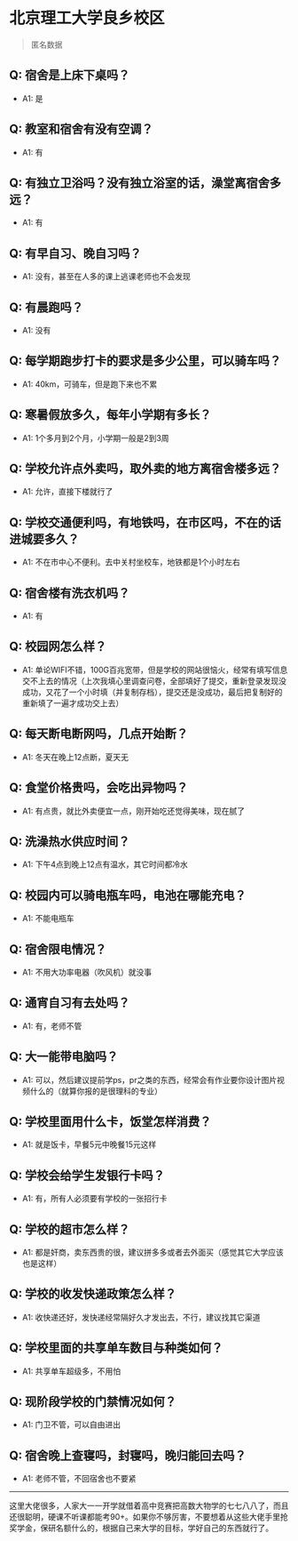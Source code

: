 # 北京理工大学良乡校区
> 匿名数据
## Q: 宿舍是上床下桌吗？
- A1: 是
## Q: 教室和宿舍有没有空调？
- A1: 有
## Q: 有独立卫浴吗？没有独立浴室的话，澡堂离宿舍多远？
- A1: 有
## Q: 有早自习、晚自习吗？
- A1: 没有，甚至在人多的课上逃课老师也不会发现
## Q: 有晨跑吗？
- A1: 没有
## Q: 每学期跑步打卡的要求是多少公里，可以骑车吗？
- A1: 40km，可骑车，但是跑下来也不累
## Q: 寒暑假放多久，每年小学期有多长？
- A1: 1个多月到2个月，小学期一般是2到3周
## Q: 学校允许点外卖吗，取外卖的地方离宿舍楼多远？
- A1: 允许，直接下楼就行了
## Q: 学校交通便利吗，有地铁吗，在市区吗，不在的话进城要多久？
- A1: 不在市中心不便利。去中关村坐校车，地铁都是1个小时左右
## Q: 宿舍楼有洗衣机吗？
- A1: 有
## Q: 校园网怎么样？
- A1: 单论WIFI不错，100G百兆宽带，但是学校的网站很恼火，经常有填写信息交不上去的情况（上次我填心里调查问卷，全部填好了提交，重新登录发现没成功，又花了一个小时填（并复制存档），提交还是没成功，最后把复制好的重新填了一遍才成功交上去）
## Q: 每天断电断网吗，几点开始断？
- A1: 冬天在晚上12点断，夏天无
## Q: 食堂价格贵吗，会吃出异物吗？
- A1: 有点贵，就比外卖便宜一点，刚开始吃还觉得美味，现在腻了
## Q: 洗澡热水供应时间？
- A1: 下午4点到晚上12点有温水，其它时间都冷水
## Q: 校园内可以骑电瓶车吗，电池在哪能充电？
- A1: 不能电瓶车
## Q: 宿舍限电情况？
- A1: 不用大功率电器（吹风机）就没事
## Q: 通宵自习有去处吗？
- A1: 有，老师不管
## Q: 大一能带电脑吗？
- A1: 可以，然后建议提前学ps，pr之类的东西，经常会有作业要你设计图片视频什么的（就算你报的是很理科的专业）
## Q: 学校里面用什么卡，饭堂怎样消费？
- A1: 就是饭卡，早餐5元中晚餐15元这样
## Q: 学校会给学生发银行卡吗？
- A1: 有，所有人必须要有学校的一张招行卡
## Q: 学校的超市怎么样？
- A1: 都是奸商，卖东西贵的很，建议拼多多或者去外面买（感觉其它大学应该也是这样）
## Q: 学校的收发快递政策怎么样？
- A1: 收快递还好，发快递经常隔好久才发出去，不行，建议找其它渠道
## Q: 学校里面的共享单车数目与种类如何？
- A1: 共享单车超级多，不用怕
## Q: 现阶段学校的门禁情况如何？
- A1: 门卫不管，可以自由进出
## Q: 宿舍晚上查寝吗，封寝吗，晚归能回去吗？
- A1: 老师不管，不回宿舍也不要紧
***
这里大佬很多，人家大一一开学就借着高中竞赛把高数大物学的七七八八了，而且还很聪明，硬课不听课都能考90+。如果你不够厉害，不要想着从这些大佬手里抢奖学金，保研名额什么的，根据自己来大学的目标，学好自己的东西就行了。